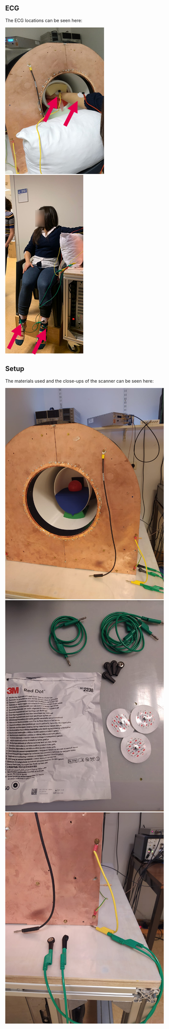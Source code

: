 ## ECG
The ECG locations can be seen here:

![Arm](ECG_arm.png)
![Leg](ECG_legs.png)

## Setup
The materials used and the close-ups of the scanner can be seen here:

![Halbach](Halbach.jpeg)
![Materials](Materials.jpeg)
![Close-up](Close-up.jpeg)


